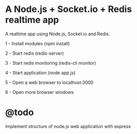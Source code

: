 A Node.js + Socket.io + Redis realtime app
==========================================

A realtime app using Node.js, Socket.io and Redis.

1 - Install modules (npm install)

2 - Start redis (redis-server)

3 - Start redis monitoring (redis-cli monitor)

4 - Start application (node app.js)

5 - Open a web browser to localhost:3000

6 - Open more browser windows

@todo
=====
Implement structure of node.js web application with express
